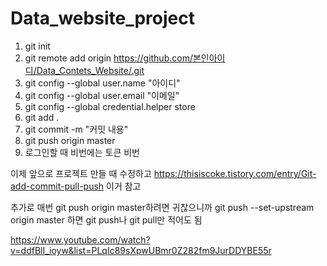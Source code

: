 # Data_website_project

1. git init
2. git remote add origin https://github.com/본인아이디/Data_Contets_Website/.git
3. git config --global user.name "아이디"
4. git config --global user.email "이메일"
5. git config --global credential.helper store
6. git add .
7. git commit -m "커밋 내용"
8. git push origin master
9. 로그인할 때 비번에는 토큰 비번

이제 앞으로 프로젝트 만들 때
수정하고
https://thisiscoke.tistory.com/entry/Git-add-commit-pull-push
이거 참고

추가로 매번 git push origin master하려면 귀찮으니까
git push --set-upstream origin master
하면 git push나 git pull만 적어도 됨

https://www.youtube.com/watch?v=ddfBlI_ioyw&list=PLqIc89sXpwUBmr0Z282fm9JurDDYBE55r